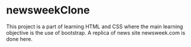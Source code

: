 # newsweekClone
This project is a part of learning HTML and CSS where the main learning objective is the use of bootstrap. A replica of news site newsweek.com is done here.

